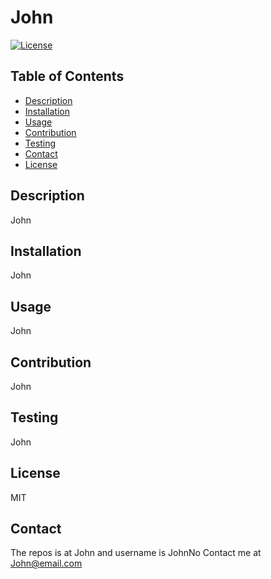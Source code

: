 # John
[![License](https://img.shields.io/badge/License-MIT-blue.svg)](https://opensource.org/licenses/MIT)
## Table of Contents
* [Description](#description)
* [Installation](#installation)
* [Usage](#usage)
* [Contribution](#contribution)
* [Testing](#testing)
* [Contact](#contact)
* [License](#license)
## Description
John
## Installation
John
## Usage
John
## Contribution
John
## Testing
John
## License
MIT
## Contact
The repos is at John and username is JohnNo
Contact me at John@email.com
